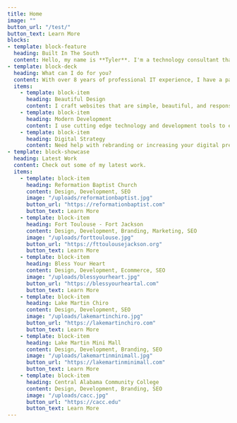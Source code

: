 ```yaml
---
title: Home
image: ""
button_url: "/test/"
button_text: Learn More
blocks:
- template: block-feature
  heading: Built In The South
  content: Hello, my name is **Tyler**. I'm a technology consultant that works to provide the best digital solutions for your business.
- template: block-deck
  heading: What can I do for you?
  content: With over 8 years of professional IT experience, I have a passion for creating solutions using technology. Although I specialize in **Web Design & Development**, I also consult with businesses in multiple areas to improve their efficiency and productivity.
  items:
    - template: block-item
      heading: Beautiful Design
      content: I craft websites that are simple, beautiful, and responsive. I work with clients to create an enjoyable web experience for their customers.
    - template: block-item
      heading: Modern Development
      content: I use cutting edge technology and development tools to ensure your website is fast, reliable, secure, and easy to use.
    - template: block-item
      heading: Digital Strategy
      content: Need help with rebranding or increasing your digital presence? Let’s talk about what I can do for you.
- template: block-showcase
  heading: Latest Work
  content: Check out some of my latest work.
  items:
    - template: block-item
      heading: Reformation Baptist Church
      content: Design, Development, SEO
      image: "/uploads/reformationbaptist.jpg"
      button_url: "https://reformationbaptist.com"
      button_text: Learn More
    - template: block-item
      heading: Fort Toulouse - Fort Jackson
      content: Design, Development, Branding, Marketing, SEO
      image: "/uploads/forttoulouse.jpg"
      button_url: "https://fttoulousejackson.org"
      button_text: Learn More
    - template: block-item
      heading: Bless Your Heart
      content: Design, Development, Ecommerce, SEO
      image: "/uploads/blessyourheart.jpg"
      button_url: "https://blessyourheartal.com"
      button_text: Learn More
    - template: block-item
      heading: Lake Martin Chiro
      content: Design, Development, SEO
      image: "/uploads/lakemartinchiro.jpg"
      button_url: "https://lakemartinchiro.com"
      button_text: Learn More
    - template: block-item
      heading: Lake Martin Mini Mall
      content: Design, Development, Branding, SEO
      image: "/uploads/lakemartinminimall.jpg"
      button_url: "https://lakemartinminimall.com"
      button_text: Learn More
    - template: block-item
      heading: Central Alabama Community College
      content: Design, Development, Branding, SEO
      image: "/uploads/cacc.jpg"
      button_url: "https://cacc.edu"
      button_text: Learn More
---
```

